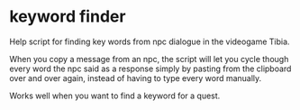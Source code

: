 # keyword finder

Help script for finding key words from npc dialogue in the videogame Tibia.

When you copy a message from an npc, the script will let you cycle though every word the npc said as a response simply by pasting from the clipboard over and over again, instead of having to type every word manually.

Works well when you want to find a keyword for a quest.
